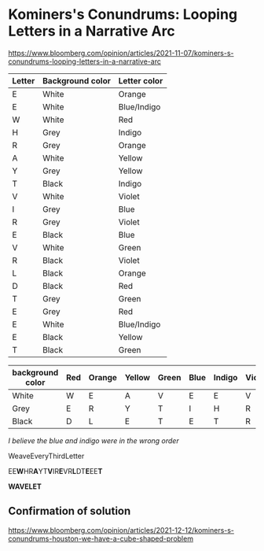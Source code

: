 # Kominers's Conundrums: Looping Letters in a Narrative Arc
https://www.bloomberg.com/opinion/articles/2021-11-07/kominers-s-conundrums-looping-letters-in-a-narrative-arc

| Letter | Background color | Letter color |
| --- | --- | --- |
| E | White| Orange |
| E	| White	| Blue/Indigo |
| W	| White	| Red |
| H	| Grey	| Indigo |
| R	| Grey	| Orange |
| A	| White	| Yellow |
| Y	| Grey	| Yellow |
| T	| Black	| Indigo |
| V	| White	| Violet |
| I	| Grey	| Blue |
| R	| Grey	| Violet |
| E	| Black	| Blue |
| V	| White	| Green |
| R	| Black	| Violet |
| L	| Black	| Orange |
| D	| Black	| Red |
| T	| Grey	| Green |
| E	| Grey	| Red |
| E	| White	| Blue/Indigo |
| E	| Black	| Yellow |
| T	| Black	| Green |

| background color	| Red	| Orange	| Yellow	| Green	| Blue	| Indigo	| Violet |
| --- | --- | --- | --- | --- | --- | --- | --- |
| White	| W	| E	| A	| V	| E	| E	| V| 
| Grey	| E	| R	| Y	| T	| I	| H	| R| 
| Black	| D	| L	| E	| T	| E	| T	| R| 

*I believe the blue and indigo were in the wrong order*

WeaveEveryThirdLetter

EE**W**HR**A**YT**V**IR**E**VR**L**DT**E**EE**T**

**WAVELET**

## Confirmation of solution
https://www.bloomberg.com/opinion/articles/2021-12-12/kominers-s-conundrums-houston-we-have-a-cube-shaped-problem

